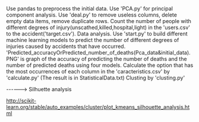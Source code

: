 Use pandas to preprocess the initial data.
	Use 'PCA.py' for principal component analysis.
	Use 'deal.py' to remove useless columns, delete empty data items, remove duplicate rows.
	Count the number of people with different degrees of injury(unscathed,killed,hospital,light) in the 'users.csv' to the accident('target.csv').
Data analysis.
	Use 'start.py' to build different machine learning models to predict the number of different degrees of injuries caused by accidents that have occurred.
	'Predicted_accuracyOrPredicted_number_of_deaths(Pca_data&initial_data).PNG' is graph of the accuracy of predicting the number of deaths and the number of predicted deaths using four models.
	Calculate the option that has the most occurrences of each column in the 'caracteristics.csv' by 'calculate.py' (The result is in StatisticalData.txt)
	Clusting by 'clusting.py'
	
	
	
	
------>    Silhuette analysis

http://scikit-learn.org/stable/auto_examples/cluster/plot_kmeans_silhouette_analysis.html
